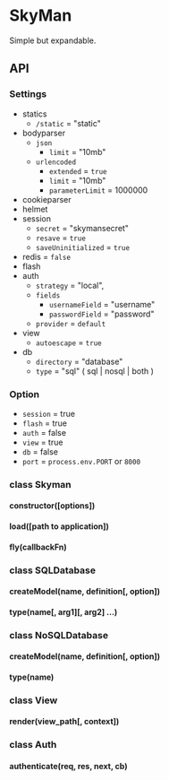 # SkyMan
Simple but expandable.

## API

### Settings

- statics
	- `/static` = "static"
- bodyparser
	- `json`
		- `limit` = "10mb"
	- `urlencoded`
		- `extended` = `true`
		- `limit` = "10mb"
		- `parameterLimit` = 1000000
- cookieparser
- helmet
- session
	- `secret` = "skymansecret"
	- `resave` = `true`
	- `saveUninitialized` = `true`
- redis = `false`
- flash
- auth
	- `strategy` = "local",
	- `fields` 
		- `usernameField` = "username"
		- `passwordField` = "password"
	- `provider` = `default`
- view
	- `autoescape` = `true`
- db
	- `directory` = "database"
	- `type` = "sql" ( sql |  nosql | both )

### Option
- `session` = true
- `flash` = true
- `auth` = false
- `view` = true
- `db` = false
- `port` = `process.env.PORT` or `8000`

### class Skyman

#### constructor([options])

#### load([path to application])

#### fly(callbackFn)

### class SQLDatabase

#### createModel(name, definition[, option])

#### type(name[, arg1][, arg2] ...)

### class NoSQLDatabase

#### createModel(name, definition[, option])

#### type(name)

### class View

#### render(view_path[, context])

### class Auth

#### authenticate(req, res, next, cb)
